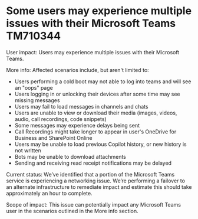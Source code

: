 # Some users may experience multiple issues with their Microsoft Teams TM710344

User impact: Users may experience multiple issues with their Microsoft Teams.

More info: Affected scenarios include, but aren't limited to:

* Users performing a cold boot may not able to log into teams and will see an "oops" page
* Users logging in or unlocking their devices after some time may see missing messages
* Users may fail to load messages in channels and chats
* Users are unable to view or download their media (images, videos, audio, call recordings, code snippets)
* Some messages may experience delays being sent
* Call Recordings might take longer to appear in user's OneDrive for Business and SharePoint Online
* Users may be unable to load previous Copilot history, or new history is not written
* Bots may be unable to download attachments
* Sending and receiving read receipt notifications may be delayed

Current status: We’ve identified that a portion of the Microsoft Teams service is experiencing a networking issue. We’re performing a failover to an alternate infrastructure to remediate impact and estimate this should take approximately an hour to complete.

Scope of impact: This issue can potentially impact any Microsoft Teams user in the scenarios outlined in the More info section.
